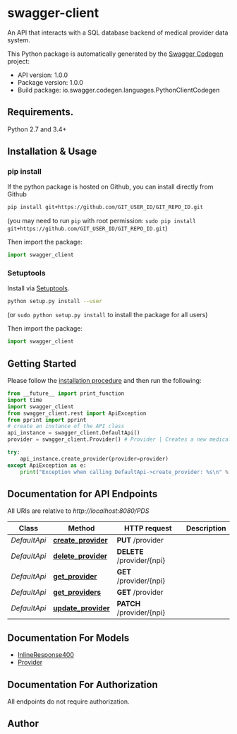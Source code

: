 # swagger-client
An API that interacts with a SQL database backend of medical provider data system.

This Python package is automatically generated by the [Swagger Codegen](https://github.com/swagger-api/swagger-codegen) project:

- API version: 1.0.0
- Package version: 1.0.0
- Build package: io.swagger.codegen.languages.PythonClientCodegen

## Requirements.

Python 2.7 and 3.4+

## Installation & Usage
### pip install

If the python package is hosted on Github, you can install directly from Github

```sh
pip install git+https://github.com/GIT_USER_ID/GIT_REPO_ID.git
```
(you may need to run `pip` with root permission: `sudo pip install git+https://github.com/GIT_USER_ID/GIT_REPO_ID.git`)

Then import the package:
```python
import swagger_client 
```

### Setuptools

Install via [Setuptools](http://pypi.python.org/pypi/setuptools).

```sh
python setup.py install --user
```
(or `sudo python setup.py install` to install the package for all users)

Then import the package:
```python
import swagger_client
```

## Getting Started

Please follow the [installation procedure](#installation--usage) and then run the following:

```python
from __future__ import print_function
import time
import swagger_client
from swagger_client.rest import ApiException
from pprint import pprint
# create an instance of the API class
api_instance = swagger_client.DefaultApi()
provider = swagger_client.Provider() # Provider | Creates a new medical provider record. (optional)

try:
    api_instance.create_provider(provider=provider)
except ApiException as e:
    print("Exception when calling DefaultApi->create_provider: %s\n" % e)

```

## Documentation for API Endpoints

All URIs are relative to *http://localhost:8080/PDS*

Class | Method | HTTP request | Description
------------ | ------------- | ------------- | -------------
*DefaultApi* | [**create_provider**](docs/DefaultApi.md#create_provider) | **PUT** /provider | 
*DefaultApi* | [**delete_provider**](docs/DefaultApi.md#delete_provider) | **DELETE** /provider/{npi} | 
*DefaultApi* | [**get_provider**](docs/DefaultApi.md#get_provider) | **GET** /provider/{npi} | 
*DefaultApi* | [**get_providers**](docs/DefaultApi.md#get_providers) | **GET** /provider | 
*DefaultApi* | [**update_provider**](docs/DefaultApi.md#update_provider) | **PATCH** /provider/{npi} | 


## Documentation For Models

 - [InlineResponse400](docs/InlineResponse400.md)
 - [Provider](docs/Provider.md)


## Documentation For Authorization

 All endpoints do not require authorization.


## Author



